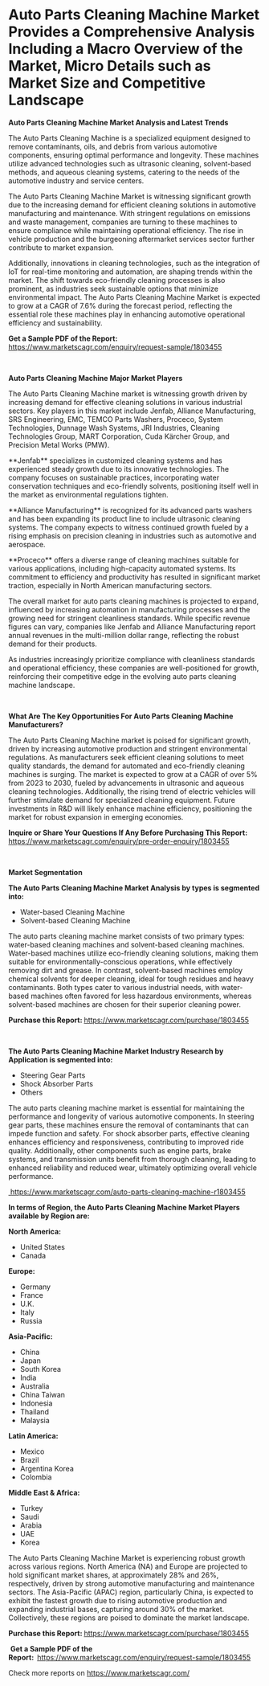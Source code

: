 <p><h1>Auto Parts Cleaning Machine Market Provides a Comprehensive Analysis Including a Macro Overview of the Market, Micro Details such as Market Size and Competitive Landscape</h1></p><p><strong>Auto Parts Cleaning Machine Market Analysis and Latest Trends</strong></p>
<p><p>The Auto Parts Cleaning Machine is a specialized equipment designed to remove contaminants, oils, and debris from various automotive components, ensuring optimal performance and longevity. These machines utilize advanced technologies such as ultrasonic cleaning, solvent-based methods, and aqueous cleaning systems, catering to the needs of the automotive industry and service centers.</p><p>The Auto Parts Cleaning Machine Market is witnessing significant growth due to the increasing demand for efficient cleaning solutions in automotive manufacturing and maintenance. With stringent regulations on emissions and waste management, companies are turning to these machines to ensure compliance while maintaining operational efficiency. The rise in vehicle production and the burgeoning aftermarket services sector further contribute to market expansion.</p><p>Additionally, innovations in cleaning technologies, such as the integration of IoT for real-time monitoring and automation, are shaping trends within the market. The shift towards eco-friendly cleaning processes is also prominent, as industries seek sustainable options that minimize environmental impact. The Auto Parts Cleaning Machine Market is expected to grow at a CAGR of 7.6% during the forecast period, reflecting the essential role these machines play in enhancing automotive operational efficiency and sustainability.</p></p>
<p><strong>Get a Sample PDF of the Report:&nbsp;</strong> <a href="https://www.marketscagr.com/enquiry/request-sample/1803455?utm_campaign=2039&utm_medium=2&utm_source=Github&utm_content=ia&utm_term=10042025&utm_id=auto-parts-cleaning-machine">https://www.marketscagr.com/enquiry/request-sample/1803455</a></p>
<p>&nbsp;</p>
<p><strong>Auto Parts Cleaning Machine Major Market Players</strong></p>
<p><p>The Auto Parts Cleaning Machine market is witnessing growth driven by increasing demand for effective cleaning solutions in various industrial sectors. Key players in this market include Jenfab, Alliance Manufacturing, SRS Engineering, EMC, TEMCO Parts Washers, Proceco, System Technologies, Dunnage Wash Systems, JRI Industries, Cleaning Technologies Group, MART Corporation, Cuda Kärcher Group, and Precision Metal Works (PMW).</p><p>**Jenfab** specializes in customized cleaning systems and has experienced steady growth due to its innovative technologies. The company focuses on sustainable practices, incorporating water conservation techniques and eco-friendly solvents, positioning itself well in the market as environmental regulations tighten.</p><p>**Alliance Manufacturing** is recognized for its advanced parts washers and has been expanding its product line to include ultrasonic cleaning systems. The company expects to witness continued growth fueled by a rising emphasis on precision cleaning in industries such as automotive and aerospace.</p><p>**Proceco** offers a diverse range of cleaning machines suitable for various applications, including high-capacity automated systems. Its commitment to efficiency and productivity has resulted in significant market traction, especially in North American manufacturing sectors.</p><p>The overall market for auto parts cleaning machines is projected to expand, influenced by increasing automation in manufacturing processes and the growing need for stringent cleanliness standards. While specific revenue figures can vary, companies like Jenfab and Alliance Manufacturing report annual revenues in the multi-million dollar range, reflecting the robust demand for their products.</p><p>As industries increasingly prioritize compliance with cleanliness standards and operational efficiency, these companies are well-positioned for growth, reinforcing their competitive edge in the evolving auto parts cleaning machine landscape.</p></p>
<p>&nbsp;</p>
<p><strong>What Are The Key Opportunities For Auto Parts Cleaning Machine Manufacturers?</strong></p>
<p><p>The Auto Parts Cleaning Machine market is poised for significant growth, driven by increasing automotive production and stringent environmental regulations. As manufacturers seek efficient cleaning solutions to meet quality standards, the demand for automated and eco-friendly cleaning machines is surging. The market is expected to grow at a CAGR of over 5% from 2023 to 2030, fueled by advancements in ultrasonic and aqueous cleaning technologies. Additionally, the rising trend of electric vehicles will further stimulate demand for specialized cleaning equipment. Future investments in R&D will likely enhance machine efficiency, positioning the market for robust expansion in emerging economies.</p></p>
<p><strong>Inquire or Share Your Questions If Any Before Purchasing This Report:</strong> <a href="https://www.marketscagr.com/enquiry/pre-order-enquiry/1803455?utm_campaign=2039&utm_medium=2&utm_source=Github&utm_content=ia&utm_term=10042025&utm_id=auto-parts-cleaning-machine">https://www.marketscagr.com/enquiry/pre-order-enquiry/1803455</a></p>
<p>&nbsp;</p>
<p><strong>Market Segmentation</strong></p>
<p><strong>The Auto Parts Cleaning Machine Market Analysis by types is segmented into:</strong></p>
<p><ul><li>Water-based Cleaning Machine</li><li>Solvent-based Cleaning Machine</li></ul></p>
<p><p>The auto parts cleaning machine market consists of two primary types: water-based cleaning machines and solvent-based cleaning machines. Water-based machines utilize eco-friendly cleaning solutions, making them suitable for environmentally-conscious operations, while effectively removing dirt and grease. In contrast, solvent-based machines employ chemical solvents for deeper cleaning, ideal for tough residues and heavy contaminants. Both types cater to various industrial needs, with water-based machines often favored for less hazardous environments, whereas solvent-based machines are chosen for their superior cleaning power.</p></p>
<p><strong>Purchase this Report:&nbsp;</strong><a href="https://www.marketscagr.com/purchase/1803455?utm_campaign=2039&utm_medium=2&utm_source=Github&utm_content=ia&utm_term=10042025&utm_id=auto-parts-cleaning-machine">https://www.marketscagr.com/purchase/1803455</a></p>
<p>&nbsp;</p>
<p><strong>The Auto Parts Cleaning Machine Market Industry Research by Application is segmented into:</strong></p>
<p><ul><li>Steering Gear Parts</li><li>Shock Absorber Parts</li><li>Others</li></ul></p>
<p><p>The auto parts cleaning machine market is essential for maintaining the performance and longevity of various automotive components. In steering gear parts, these machines ensure the removal of contaminants that can impede function and safety. For shock absorber parts, effective cleaning enhances efficiency and responsiveness, contributing to improved ride quality. Additionally, other components such as engine parts, brake systems, and transmission units benefit from thorough cleaning, leading to enhanced reliability and reduced wear, ultimately optimizing overall vehicle performance.</p></p>
<p><a href="https://www.marketscagr.com/auto-parts-cleaning-machine-r1803455?utm_campaign=2039&utm_medium=2&utm_source=Github&utm_content=ia&utm_term=10042025&utm_id=auto-parts-cleaning-machine">&nbsp;https://www.marketscagr.com/auto-parts-cleaning-machine-r1803455</a></p>
<p><strong>In terms of Region, the Auto Parts Cleaning Machine Market Players available by Region are:</strong></p>
<p>
    <p> <strong> North America: </strong>
        <ul>
            <li>United States</li>
            <li>Canada</li>
        </ul>
        </p> 
    <p> <strong> Europe: </strong>
        <ul>
            <li>Germany</li>
            <li>France</li>
            <li>U.K.</li>
            <li>Italy</li>
            <li>Russia</li>
        </ul>
        </p> 
    <p> <strong> Asia-Pacific: </strong>
        <ul>
            <li>China</li>
            <li>Japan</li>
            <li>South Korea</li>
            <li>India</li>
            <li>Australia</li>
            <li>China Taiwan</li>
            <li>Indonesia</li>
            <li>Thailand</li>
            <li>Malaysia</li>
        </ul>
        </p> 
    <p> <strong> Latin America: </strong>
        <ul>
            <li>Mexico</li>
            <li>Brazil</li>
            <li>Argentina Korea</li>
            <li>Colombia</li>
        </ul>
        </p> 
    <p> <strong> Middle East & Africa: </strong>
        <ul>
            <li>Turkey</li>
            <li>Saudi</li>
            <li>Arabia</li>
            <li>UAE</li>
            <li>Korea</li>
        </ul>
    </p>
    </p>
<p><p>The Auto Parts Cleaning Machine Market is experiencing robust growth across various regions. North America (NA) and Europe are projected to hold significant market shares, at approximately 28% and 26%, respectively, driven by strong automotive manufacturing and maintenance sectors. The Asia-Pacific (APAC) region, particularly China, is expected to exhibit the fastest growth due to rising automotive production and expanding industrial bases, capturing around 30% of the market. Collectively, these regions are poised to dominate the market landscape.</p></p>
<p><strong>Purchase this Report: </strong><a href="https://www.marketscagr.com/purchase/1803455?utm_campaign=2039&utm_medium=2&utm_source=Github&utm_content=ia&utm_term=10042025&utm_id=auto-parts-cleaning-machine">https://www.marketscagr.com/purchase/1803455</a></p>
<p>&nbsp;<strong>Get a Sample PDF of the Report:&nbsp;&nbsp;</strong><a href="https://www.marketscagr.com/enquiry/request-sample/1803455?utm_campaign=2039&utm_medium=2&utm_source=Github&utm_content=ia&utm_term=10042025&utm_id=auto-parts-cleaning-machine">https://www.marketscagr.com/enquiry/request-sample/1803455</a></p>
<p><strong></strong></p>
<p>Check more reports on <a href="https://www.marketscagr.com/?utm_campaign=2039&utm_medium=2&utm_source=Github&utm_content=ia&utm_term=10042025&utm_id=auto-parts-cleaning-machine">https://www.marketscagr.com/</a></p>
